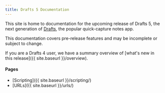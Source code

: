 ```yaml
---
title: Drafts 5 Documentation
---
```

This site is home to documentation for the upcoming release of Drafts 5, the next generation of [Drafts](https://agiletortoise.com/drafts), the popular quick-capture notes app.

This documentation covers pre-release features and may be incomplete or subject to change.

If you are a Drafts 4 user, we have a summary overview of [what's new in this release]({{ site.baseurl }}/overview).

#### Pages

- [Scripting]({{ site.baseurl }}/scripting/)
- [URLs]({{ site.baseurl }}/urls/)
